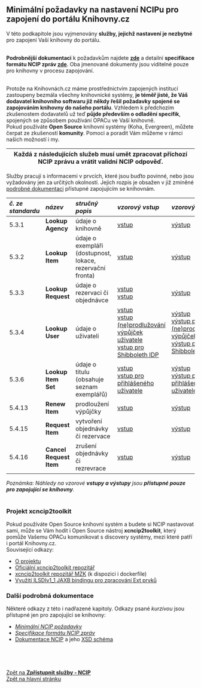 ## Minimální požadavky na nastavení NCIPu pro zapojení do portálu Knihovny.cz
V této podkapitole jsou vyjmenovány **služby, jejichž nastavení je nezbytné** pro zapojení Vaší knihovny do portálu.   

&nbsp;  
**Podrobnější dokumentaci** k požadavkům najdete **<a href="https://gitlab.com/cpk-main/details/wikis/ncip-details" target="_blank">zde</a>** a detailní **specifikace formátu NCIP zpráv <a href="https://gitlab.com/cpk-main/details/wikis/ncip-specs" target="_blank">zde</a>**. Oba jmenované dokumenty jsou viditelné pouze pro knihovny v procesu zapojování.
  
&nbsp;  
Protože na Knihovnách.cz máme prostřednictvím zapojených institucí zastoupeny bezmála všechny knihovnické systémy, **je téměř jisté, že Váš dodavatel knihovního softwaru již někdy řešil požadavky spojené se zapojováním knihovny do našeho portálu**. Vzhledem k předchozím zkušenostem dodavatelů už teď **půjde především o odladění specifik**, spojených se způsobem používání OPACu ve Vaší knihovně.   
Pokud používáte **Open Source** knihovní systémy (Koha, Evergreen), můžete čerpat ze zkušeností **komunity**. Pomoci a poradit Vám můžeme v rámci našich možností i my.
  
| **Každá z následujících služeb musí umět zpracovat příchozí NCIP zprávu a vrátit validní NCIP odpověď**. |
| :----: |

Služby pracují s informacemi v prvcích, které jsou buďto povinné, nebo jsou vyžadovány jen za určitých okolností. Jejich rozpis je obsažen v již zmíněné <a href="https://gitlab.com/cpk-main/details/wikis/ncip-details" target="_blank">podrobné dokumentaci</a> přístupné zapojujícím se knihovnám.

| *č. ze standardu* | *název* | *stručný popis* | *vzorový vstup* | *vzorový výstup* | 
| :----- | :----- | :----- | :----- | :----- |
| 5.3.1 | **Lookup Agency** | údaje o knihovně | <a href="https://gitlab.com/cpk-main/details/blob/master/ncip-input/lookup-agency.xml" target="_blank">vstup</a> | <a href="https://gitlab.com/cpk-main/details/blob/master/ncip-output/lookup-agency.xml" target="_blank">výstup</a> |
| 5.3.2 | **Lookup Item** | údaje o exempláři (dostupnost, lokace, rezervační fronta) |<a href="https://gitlab.com/cpk-main/details/blob/master/ncip-input/loookup-item-itemid.xml" target="_blank">vstup</a> | <a href="https://gitlab.com/cpk-main/details/blob/master/ncip-output/lookup-item-itemid.xml" target="_blank">výstup</a> |
| 5.3.3 | **Lookup Request** | údaje o rezervaci či objednávce | <a href="https://gitlab.com/cpk-main/details/blob/master/ncip-input/authorize_user_by_lookup_user.xml" target="_blank">vstup</a> <br><a href="https://gitlab.com/cpk-main/details/blob/master/ncip-input/lookup-request-requestid.xml" target="_blank">vstup</a>  | <a href="https://gitlab.com/cpk-main/details/blob/master/ncip-output/lookup-request-itemid.xml" target="_blank">výstup</a> |
| 5.3.4 | **Lookup User** | údaje o uživateli | <a href="https://gitlab.com/cpk-main/details/blob/master/ncip-input/user-lookup-by-UserId.xml" target="_blank">vstup</a> <br><a href="https://gitlab.com/cpk-main/details/blob/master/ncip-input/prolongace/user-lookup-by-UserId.xml" target="_blank">vstup (ne)prodlužování výpůjček uživatele</a><br><a href="https://gitlab.com/cpk-main/details/blob/master/ncip-input/authorize_user_by_lookup_user.xml" target="_blank">vstup pro Shibboleth IDP</a>  | <a href="https://gitlab.com/cpk-main/details/blob/master/ncip-output/user-lookup-by-UserId.xml" target="_blank">výstup</a><br><a href="https://gitlab.com/cpk-main/details/blob/master/ncip-output/user-ext-notloanable.xml" target="_blank">výstup pro (ne)prodlužování výpůjček</a><br><a href="https://gitlab.com/cpk-main/details/blob/master/ncip-output/authorize_user_by_lookup_user.xml" target="_blank">výstup pro Shibboleth IDP</a> |
| 5.3.6 | **Lookup Item Set** | údaje o titulu (obsahuje seznam exemplářů) | <a href="https://gitlab.com/cpk-main/details/blob/master/ncip-input/luis-bib-itemid-only.xml" target="_blank">vstup</a> <br><a href="https://gitlab.com/cpk-main/details/blob/master/ncip-input/luis-ext-userId.xml" target="_blank">vstup pro přihlášeného uživatele</a>  | <a href="https://gitlab.com/cpk-main/details/blob/master/ncip-output/luis-bib-itemid-only.xml" target="_blank">výstup</a><br><a href="https://gitlab.com/cpk-main/details/blob/master/ncip-output/luis-not-for-loan.xml" target="_blank">výstup pro přihlášeného uživatele</a> |
| 5.4.13 | **Renew Item** | prodloužení výpůjčky | <a href="https://gitlab.com/cpk-main/details/blob/master/ncip-input/renew-item-by-User-id.xml" target="_blank">vstup</a> | <a href="https://gitlab.com/cpk-main/details/blob/master/ncip-output/request-item-by-User-id.xml" target="_blank">výstup</a> |
| 5.4.15 | **Request Item** | vytvoření objednávky či rezervace | <a href="https://gitlab.com/cpk-main/details/blob/master/ncip-input/request-item-by-User-id.xml" target="_blank">vstup</a> | <a href="https://gitlab.com/cpk-main/details/blob/master/ncip-output/request-item-by-User-id.xml" target="_blank">výstup</a> |
| 5.4.16 | **Cancel Request Item** | zrušení objednávky či rezrevrace | <a href="https://gitlab.com/cpk-main/details/blob/master/ncip-input/cancel-request-item.xml" target="_blank">vstup</a> | <a href="https://gitlab.com/cpk-main/details/blob/master/ncip-output/renew-item-by-User-id.xml" target="_blank">výstup</a> |
 
_Poznámka: Náhledy na vzorové **vstupy a výstupy** jsou **přístupné pouze pro zapojující se knihovny**._   
&nbsp; 

### Projekt xcncip2toolkit
Pokud používáte Open Source knihovní systém a budete si NCIP nastavovat sami, může se Vám hodit i Open Source nástroj **xcncip2toolkit**, který pomůže Vašemu OPACu komunikovat s discovery systémy, mezi které patří i portál Knihovny.cz.  
Související odkazy:
* [O projektu](https://code.google.com/p/xcncip2toolkit/)
* [Oficiální xcncip2toolkit repozitář](https://code.google.com/archive/p/xcncip2toolkit/source)
* [xcncip2toolkit repozitář MZK](https://github.com/moravianlibrary/xcncip2toolkit) (k dispozici i dockerfile)
* [Využití ILSDIv1_1 JAXB bindingu pro zpracování Ext prvků](https://docs.google.com/document/d/1d1ebJcxp7FOsJi_vIfWI1nX3wLwrBjUCun-w7c4R3CY/edit?usp=sharing)

### Další podrobná dokumentace
Některé odkazy z této i nadřazené kapitoly. Odkazy psané *kurzívou* jsou přístupné jen pro zapojující se knihovny:
* *<a href="https://gitlab.com/cpk-main/details/wikis/ncip-details" target="_blank">Minimální NCIP požadavky</a>*
* *<a href="https://gitlab.com/cpk-main/details/wikis/ncip-specs" target="_blank">Specifikace formátu NCIP zpráv</a>*
* [Dokumentace NCIP](http://www.niso.org/workrooms/ncip) a jeho [XSD schéma](http://www.niso.org/schemas/ncip/v2_02/ncip_v2_02.xsd)

&nbsp;
---
[Zpět na **Zpřístupnit služby - NCIP**](ncip)  
[Zpět na hlavní stránku](Home)